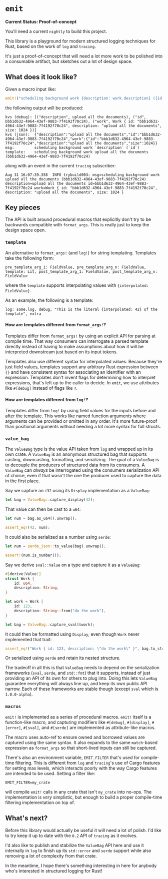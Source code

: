 # `emit`

**Current Status: Proof-of-concept**

You'll need a current `nightly` to build this project.

This library is a playground for modern structured logging techniques for Rust, based on the work of `log` and `tracing`.

It's just a proof-of-concept that will need a lot more work to be polished into a consumable artifact, but sketches out a lot of design space.

## What does it look like?

Given a macro input like:

```rust
emit!("scheduling background work {description: work.description} ({id: work.id})", #[serde] work);
```

the following output will be produced:

```
kvs (debug): [("description", upload all the documents), ("id", bbb1d632-4964-43ef-9883-7f4192f70c24), ("work", Work { id: "bbb1d632-4964-43ef-9883-7f4192f70c24", description: "upload all the documents", size: 1024 })]
kvs (json):  {"description":"upload all the documents","id":"bbb1d632-4964-43ef-9883-7f4192f70c24","work":{"id":"bbb1d632-4964-43ef-9883-7f4192f70c24","description":"upload all the documents","size":1024}}
msg:         scheduling background work `description` (`id`)
template:    scheduling background work upload all the documents (bbb1d632-4964-43ef-9883-7f4192f70c24)
```

along with an event in the current `tracing` subscriber:

```
Aug 31 16:07:39.358  INFO trybuild003: msg=scheduling background work upload all the documents (bbb1d632-4964-43ef-9883-7f4192f70c24) description=upload all the documents id=bbb1d632-4964-43ef-9883-7f4192f70c24 work=Work { id: "bbb1d632-4964-43ef-9883-7f4192f70c24", description: "upload all the documents", size: 1024 }
```

## Key pieces

The API is built around procedural macros that explicitly don't try to be backwards compatible with `format_args`. This is really just to keep the design space open.

### `template`

An alternative to `format_args!` (and `log!`) for string templating. Templates take the following form:

```
pre_template_arg_1: FieldValue, pre_template_arg_n: FieldValue, template: Lit, post_template_arg_1: FieldValue, post_template_arg_n: FieldValue
```

where the `template` supports interpolating values with `{interpolated: FieldValue}`.

As an example, the following is a template:

```
log: some.log, debug, "This is the literal {interpolated: 42} of the template", extra
```

#### How are templates different from `format_args!`?

Templates differ from `format_args!` by using an explicit API for parsing at compile time. That way consumers can interrogate a parsed template directly instead of having to make assumptions about how it will be interpreted downstream just based on its input tokens.

Templates also use different syntax for interpolated values. Because they're just field values, templates support any arbitrary Rust expression between `{}` and have consistent syntax for associating an identifier with an expression. Templates don't invent flags for determining how to interpret expressions, that's left up to the caller to decide. In `emit`, we use attributes like `#[debug]` instead of flags like `?`.

#### How are templates different from `log!`?

Templates differ from `log!` by using field values for the inputs before and after the template. This works like named function arguments where arguments can be provided or omitted in any order. It's more future-proof than positional arguments without needing a lot more syntax for full structs.

### `value_bag`

The `ValueBag` type is the value API taken from `log` and wrapped up in its own crate. A `ValueBag` is an anonymous structured bag that supports casting, downcasting, formatting, and serializing. The goal of a `ValueBag` is to decouple the producers of structured data from its consumers. A `ValueBag` can _always_ be interrogated using the consumers serialization API of choice, even if that wasn't the one the producer used to capture the data in the first place.

Say we capture an `i32` using its `Display` implementation as a `ValueBag`:

```rust
let bag = ValueBag::capture_display(42);
```

That value can then be cast to a `u64`:

```rust
let num = bag.as_u64().unwrap();

assert_eq!(42, num);
```

It could also be serialized as a number using `serde`:

```rust
let num = serde_json::to_value(bag).unwrap();

assert!(num.is_number());
```

Say we derive `sval::Value` on a type and capture it as a `ValueBag`:

```rust
#[derive(Value)]
struct Work {
    id: u64,
    description: String,
}

let work = Work {
    id: 123,
    description: String::from("do the work"),
}

let bag = ValueBag::capture_sval(&work);
```

It could then be formatted using `Display`, even though `Work` never implemented that trait:

```rust
assert_eq!("Work { id: 123, description: \"do the work\" }", bag.to_string());
```

Or serialized using `serde` and retain its nested structure.

The tradeoff in all this is that `ValueBag` needs to depend on the serialization frameworks (`sval`, `serde`, and `std::fmt`) that it supports, instead of just providing an API of its own for others to plug into. Doing this lets `ValueBag` guarantee everything will always line up, and keep its own public API narrow. Each of these frameworks are stable though (except `sval` which is `1.0.0-alpha`).

### `macros`

`emit!` is implemented as a series of procedural macros. `emit!` itself is a function-like macro, and capturing modifiers like `#[debug]`, `#[display]`, `#[error]`, `#[sval]`, and `#[serde]` are implemented as attribute-like macros.

The macro uses auto-ref to ensure owned and borrowed values are captured using the same syntax. It also expands to the same `match`-based expression as `format_args` so that short-lived inputs can still be captured.

There's also an environment variable, `EMIT_FILTER` that's used for compile-time filtering. This is different from `log` and `tracing`'s use of Cargo features for setting max levels, which interacts poorly with the way Cargo features are intended to be used. Setting a filter like:

```
EMIT_FILTER=my_crate
```

will compile `emit!` calls in any crate that isn't `my_crate` into no-ops. The implementation is _very_ simplistic, but enough to build a proper compile-time filtering implementation on top of.

## What's next?

Before this library would actually be useful it will need a lot of polish. I'd like to try keep it up to date with the `0.2` API of `tracing` as it evolves.

I'd also like to publish and stabilize the `ValueBag` API here and use it internally in `log` to finish up its `std::error` and `serde` support while also removing a lot of complexity from that crate.

In the meantime, I hope there's something interesting in here for anybody who's interested in structured logging for Rust!
